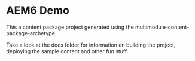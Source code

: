 AEM6 Demo
========

This a content package project generated using the multimodule-content-package-archetype.


Take a look at the docs folder for information on building the project, deploying the sample content and other fun stuff.


